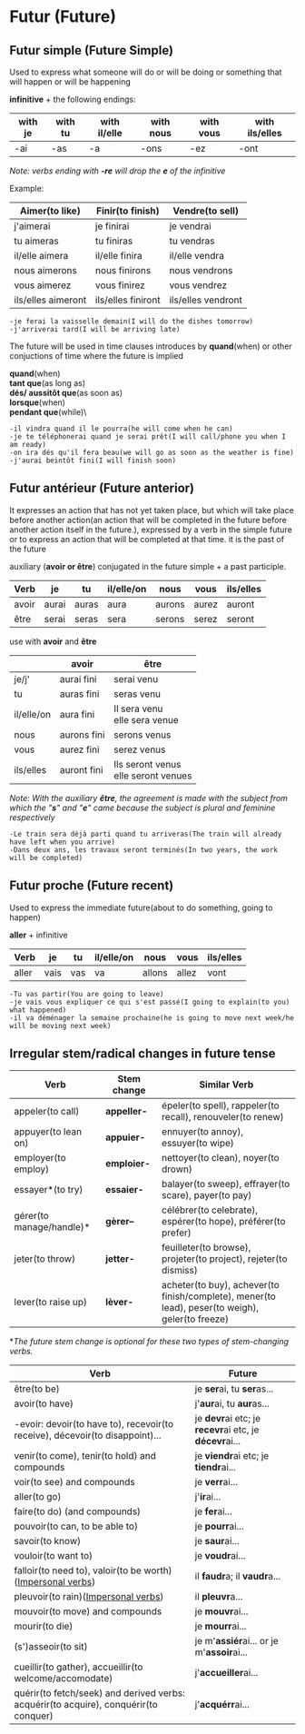 # Futur (Future)

##  Futur simple (Future Simple)
 
Used to express what someone will do or will be doing or something that will happen or will be happening

**infinitive** + the following endings:

|with **je**|with **tu**|with **il/elle**|with **nous**|with **vous**|with **ils/elles**|
|--|--|--|--|--|--|
|-ai|-as|-a|-ons|-ez|-ont|

*Note: verbs ending with **-re** will drop the **e** of the infinitive*

Example:

|Aimer(to like)|Finir(to finish)|Vendre(to sell)|
|--|--|--|
|j'aimerai|je finirai|je vendrai|
|tu aimeras|tu finiras|tu vendras|
|il/elle aimera|il/elle finira|il/elle vendra|
|nous aimerons|nous finirons|nous vendrons|
|vous aimerez|vous finirez|vous vendrez|
|ils/elles aimeront|ils/elles finiront|ils/elles vendront|

```
-je ferai la vaisselle demain(I will do the dishes tomorrow)
-j'arriverai tard(I will be arriving late)
```

The future will be used in time clauses introduces by **quand**(when) or other conjuctions of time where the future is implied

**quand**(when)\
**tant que**(as long as)\
**dés/ aussitôt que**(as soon as)\
**lorsque**(when)\
**pendant que**(while)\

```
-il vindra quand il le pourra(he will come when he can)
-je te téléphonerai quand je serai prêt(I will call/phone you when I am ready)
-on ira dés qu'il fera beau(we will go as soon as the weather is fine)
-j'aurai beintôt fini(I will finish soon)
```

## Futur antérieur (Future anterior)

It expresses an action that has not yet taken place, but which will take place before another action(an action that will be completed in the future before another action itself in the future.), expressed by a verb in the simple future or to express an action that will be completed at that time. it is the past of the future

auxiliary (**avoir or être**) conjugated in the future simple + a past participle.

|Verb|**je**|**tu**|**il/elle/on**|**nous**|**vous**|**ils/elles**|
|--|--|--|--|--|--|--|
|avoir|aurai|auras|aura|aurons|aurez|auront|
|être|serai|seras|sera|serons|serez|seront|

use with **avoir** and **être**

||avoir|être|
|--|--|--|
|je/j'|aurai fini|serai venu|
|tu|auras fini|seras venu|
|il/elle/on|aura fini|Il sera venu<br/>elle sera venue|
|nous|aurons fini|serons venus|
|vous|aurez fini|serez venus|
|ils/elles|auront fini|Ils	seront venus<br/>elle seront venues|



*Note: With the auxiliary **être**, the agreement is made with the subject from which the "**s**" and "**e**" came because the subject is plural and feminine respectively*

```
-Le train sera déjà parti quand tu arriveras(The train will already have left when you arrive)
-Dans deux ans, les travaux seront terminés(In two years, the work will be completed)
```


## Futur proche (Future recent)

Used to express the immediate future(about to do something, going to happen)  

**aller** + infinitive

|Verb|**je**|**tu**|**il/elle/on**|**nous**|**vous**|**ils/elles**|
|--|--|--|--|--|--|--|
|aller|vais|vas|va|allons|allez|vont|

```
-Tu vas partir(You are going to leave)
-je vais vous expliquer ce qui s'est passé(I going to explain(to you) what happened)
-il va déménager la semaine prochaine(he is going to move next week/he will be moving next week)
```

## Irregular stem/radical changes in future tense

|Verb|Stem change|Similar Verb|
|--|--|--|
|appeler(to call)|**appeller-**|épeler(to spell), rappeler(to recall), renouveler(to renew)|
|appuyer(to lean on)|**appuier-**|ennuyer(to annoy), essuyer(to wipe)|
|employer(to employ)|**emploier-**|nettoyer(to clean), noyer(to drown)|
|essayer*(to try)|**essaier-**|balayer(to sweep), effrayer(to scare), payer(to pay)|
|gérer(to manage/handle)*|**gèrer–**|célébrer(to celebrate), espérer(to hope), préférer(to prefer)|
|jeter(to throw)|**jetter-**|feuilleter(to browse), projeter(to project), rejeter(to dismiss)|
|lever(to raise up)|**lèver-**|acheter(to buy), achever(to finish/complete), mener(to lead), peser(to weigh), geler(to freeze)|

**The future stem change is optional for these two types of stem-changing verbs.*

|Verb|Future|
|--|--|
|être(to be)|je **ser**ai, tu **ser**as...|
|avoir(to have)|	j'**aur**ai, tu **aur**as...|
|-evoir: devoir(to have to), recevoir(to receive), décevoir(to disappoint)...|je **devr**ai etc; je **recevr**ai etc, je **décevr**ai...|
|venir(to come), tenir(to hold) and compounds|je **viendr**ai etc; je **tiendr**ai...|
|voir(to see) and compounds|je **verr**ai...|
|aller(to go)|j'**ir**ai...|
|faire(to do) (and compounds)|je **fer**ai...|
|pouvoir(to can, to be able to)|je **pourr**ai...|
|savoir(to know)|je **saur**ai...|
|vouloir(to want to)|je **voudr**ai...|
|falloir(to need to), valoir(to be worth)([Impersonal verbs](chapter_8.12_verbsImpersonal.md))|il **faudr**a; il **vaudr**a...|
|pleuvoir(to rain)([Impersonal verbs](chapter_8.12_verbsImpersonal.md))|il **pleuvr**a...|
|mouvoir(to move) and compounds|je **mouvr**ai...|
|mourir(to die)|je **mourr**ai...|
|(s')asseoir(to sit)|je m'**assiér**ai... or je m'**assoir**ai...|
|cueillir(to gather), accueillir(to welcome/accomodate)|j'**accueiller**ai...|
|quérir(to fetch/seek) and derived verbs: acquérir(to acquire), conquérir(to conquer)|j'**acquérr**ai...|

